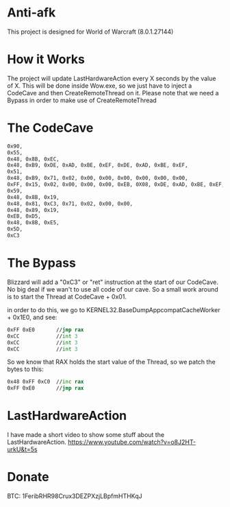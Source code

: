 # Anti-afk
This project is designed for World of Warcraft (8.0.1.27144)

# How it Works
The project will update LastHardwareAction every X seconds by the value of X.
This will be done inside Wow.exe, so we just have to inject a CodeCave and then CreateRemoteThread on it.
Please note that we need a Bypass in order to make use of CreateRemoteThread

# The CodeCave
```asm
0x90,                                                                                           //nop     ;Used for Bypass
0x55,                                                                                           //push rbp
0x48, 0x8B, 0xEC,                                                                               //mov rbp, rsp
0x48, 0xB9, 0xDE, 0xAD, 0xBE, 0xEF, 0xDE, 0xAD, 0xBE, 0xEF,                                     //rcx, LastHardwareAction
0x51,                                                                                           //push rcx
0x48, 0xB9, 0x71, 0x02, 0x00, 0x00, 0x00, 0x00, 0x00, 0x00,                                     //rcx, 000000000000000271
0xFF, 0x15, 0x02, 0x00, 0x00, 0x00, 0xEB, 0X08, 0xDE, 0xAD, 0xBE, 0xEF, 0xDE, 0xAD, 0xBE, 0xEF, //call KERNERL32.Sleep
0x59,                                                                                           //pop rcx
0x48, 0x8B, 0x19,                                                                               //mov rbx,[rcx]
0x48, 0x81, 0xC3, 0x71, 0x02, 0x00, 0x00,                                                       //rbx,00000271
0x48, 0x89, 0x19,                                                                               //[rcx],rbx
0xEB, 0xD5,                                                                                     //jmp (-> push rcx)
0x48, 0x8B, 0xE5,                                                                               //mov rsp, rbp
0x5D,                                                                                           //pop rbp
0xC3                                                                                            //ret
```

# The Bypass
Blizzard will add a "0xC3" or "ret" instruction at the start of our CodeCave. No big deal if we wan't to use all code of our cave.
So a small work around is to start the Thread at CodeCave + 0x01.

in order to do this, we go to KERNEL32.BaseDumpAppcompatCacheWorker + 0x1E0, and see:
```asm
0xFF 0xE0       //jmp rax
0xCC            //int 3
0xCC            //int 3
0xCC            //int 3
```
So we know that RAX holds the start value of the Thread, so we patch the bytes to this:
```asm
0x48 0xFF 0xC0  //inc rax
0xFF 0xE0       //jmp rax
```

# LastHardwareAction
I have made a short video to show some stuff about the LastHardwareAction.
https://www.youtube.com/watch?v=o8J2HT-urkU&t=5s

# Donate
BTC: 1FeribRHR98Crux3DEZPXzjLBpfmHTHKqJ
